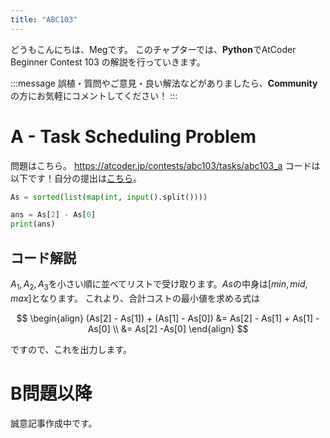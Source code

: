 ```yaml
---
title: "ABC103"
---
```

どうもこんにちは、Megです。
このチャプターでは、**Python**でAtCoder Beginner Contest 103 の解説を行っていきます。

:::message
誤植・質問やご意見・良い解法などがありましたら、**Community**の方にお気軽にコメントしてください！
:::
# A - Task Scheduling Problem
問題はこちら。
https://atcoder.jp/contests/abc103/tasks/abc103_a
コードは以下です！自分の提出は[こちら](https://atcoder.jp/contests/abc103/submissions/26789448)。

```python :A.py
As = sorted(list(map(int, input().split())))

ans = As[2] - As[0]
print(ans)
```


## コード解説
$A_1, A_2, A_3$を小さい順に並べてリストで受け取ります。$As$の中身は$[min, mid, max]$となります。
これより、合計コストの最小値を求める式は

$$
\begin{align}
    (As[2] - As[1]) + (As[1] - As[0]) &= As[2] - As[1] + As[1] - As[0] \\
    &= As[2] -As[0]
\end{align}
$$

ですので、これを出力します。

# B問題以降
誠意記事作成中です。